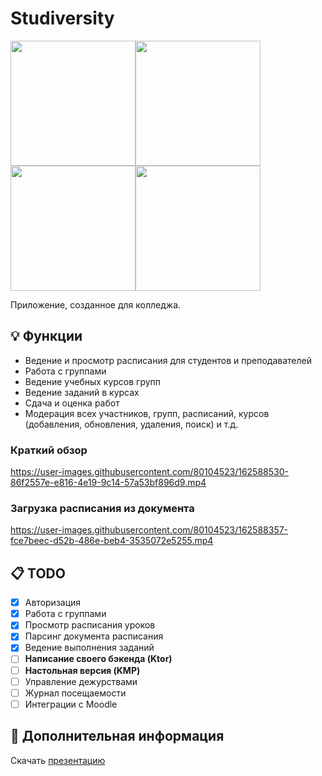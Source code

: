 

# Studiversity
<img src="https://lh3.googleusercontent.com/fife/AAWUweUVdKwFiNCJ4n0LREiffUbDyAaPM2dlkAo6SjqSm_84gm5TrcS4XnJX6xUB6foqz4fLBgb1FjI4Q7dRwwyulC05tfoIWMDNbDMvBkljbxbkMuC5CaBAovt5upSbA2thDM5WHIj541cFKkW41ARuycUISVzmIXZKoRl52Oe2yiGDXLv5BZleRDkfBvo-Ma5dgEtxH4UnObCzKeRuoE9VUVsJAtXqC6kw1SlD5D_T1EdKCUhIhEIpVnelKXQRV6l5d8S1C7HIevSOflQ6Veilx_IxRiwySwDUhGuSclQuaqAV33BlQvcUpuNIJyyhCA_A4_CQihEP0mTR0nYC8ElSzPDIxMPWsyxEB9v8p6RjKUdJm2LtaFJrHtzkCuQhI7o3gY-ioJCbOHIbVZtF_-Ny-y6Ak7p2iT-_hTtzfhRIqDTNc8l56DxCdduGMS55oHDN6tlo3y9Dy-tF3c71l36myrP_05u5fTWGDkSPQRh7xRZghZbLGpIZM3LJq2Kw4jJgaJ_L1IELedKGNr5lT9qcsXCc3gn99lue1_ScuElINogTvG5BQ0XvpzaOGYblT6NGJTXgxMkyuGgLtDcr02IQS8PvCy3kpmxH8lZ7owZEPb_LBhNtkNBGUCjDJFomr2QnanRhgI2DX0Zzf599klYpsWwZvbqLN0Oa8G8Ksl7o_U90OSHtv8ALx73mVpRzl3QtCD2y5iVsrumlZ3PAbLSsbeAkIWbytw7B0Pg5HsOFtHsvxVUg4G78swQhqx0OARPf1JOUvwJIYed2M1OkmAWRGnpbaI1Hi_Yflki8HdzyVcrnONUUaSzPnJsbIg=w1680-h907" width="200"><img src="https://lh3.googleusercontent.com/fife/AAWUweVriL8XT8xhV_vt57YKH-Zygu_WnN10HF2AhNDeWeAPmb5nzoA9gkWAMG-9pNunaujA5yvUyjmACJR_tEWUpEMxoOLu8va7ozN4jFTTPIFDSEjH0HksUxhb2XufwkHz71RmiBvm6Bx9yANb_vmkW_2LmaTqb_KnUCKEcgB292_8QH2UwMOyAkafn_2vKEu5TNSUhnWHLMuBzAv4tokB6R_WZX3hQZg2BnnMuFnZfbx2VwrJM4Z_JzDmqFyckzm8eKQ4JB5o73RTcdNpQmexMFGqA-u-LYOj_y05KZ81YnQElh3doiVwqwG_OiXAkVZJ-t4tWuSeumZ_dnn4xuRCDMCZgzL3rRvkYYuHD8ZpvT8U_HLuTv_OCQTd8LICUuHRQXwvvonD8UQzRWvtLfQWgF3byPEO5PkuBPnUJr2RsGhTP2yOrHOPJaKHfa_S5XmbIFgL9Tu_NfvEQixxDIWb-OUHh7MyqS_VamHP6x8cTpAVl0bPgXkk3WtDv5yu4_qC2rIt1Fu5zSirRytex-KRs0SwCoOfzMAdbbCIbOEY1Y6H7gRgV3mFxBuugicl9pEbr_xwCIHgHFo_CE1TEXvAH_sgmctNOr7m-zWuvZ4NarPsIsd2Fd-7u3UB4vc2syG36qhZO6ukdsiitI4iNJFjVy0aqMiE2RkxdoR898NsZJJR7QP0DZqangrU0P2DMhFaDGQMMfLTG0dOQzdBrlNxApDmXcUJLVMe7jwqdsguO-xfk-mCK82POreCF_lfwmrSQDM1vodsbjxc4W0HwOKUgPJu_jLnmdbhmahsDyjvUdFf4ITInXzC1gzfAw=w1680-h907" width="200"><img src="https://lh3.googleusercontent.com/fife/AAWUweXlYqT2Funaknpb6FJ7ztUp27SwoQlH1EZ1YO9B70eUe7-f2l7PyYE5avjUTuJwk5VsLKvs9mkPtVQ07LT3oYVkzC7r9iPMiR24-FBCO0HPHwYTJZSm-X8DyAe7j1FFNppzfMzIZPgWPeo9GJZT1lh2ESZkn42ZALijqngq_luLsrmVO_Dtu3bOscMUVUlc1Bjg9zEurwVdgvwUyFjKJ4Ngx7HxxMYjH_HPR-3RUDM_JV_ZNJi_-sXAgwdHeOKuqxsFs8X9ytJlLROO0Tki2qWvJfZXy0_EaO0M1il-I1FN9dHCXS8gLoGr4TQtXy7UPA88BzlJoRlxMeNSlBcS88-tlGoCC1xVVscM0c-oFk9yXEywfa2Lo_0h0U-nhVWuMyT2t-_DKMXYDbwn27OTtohJkYhXBj4h_lICjd6Sc-E0YuPK47y1_9Zg5nymAtyxi-ApJgnited7vNOfLKtmNpg6wY9YMCviUH8FDkOS-EyP7tAB0mapNPpRiWRbwf5Vi-Q1b01vgq4Zud47iguZuGmecyrfQ_l9GqhRgWkS0dFOfqpSok28vl7mXIX9DBcCQIDcOOMDAyS2aSSdV12MjWOseXyLrgTC9wkBu0AwPmqkymHtWsn94hQS3WKKDftIgspE6ceyDtplPPqKrWDPjhOgOS12ziJVexxsFuRo0vKnQOD23rCS5FD9pybdUBm9-ojs0N_28OLkl2dtR-sphjm73UUqrUeIicSLvABcWjvqmH2zCsoxK66w6OgcXmaScPaDEnKx8MwBS1MODSsQR53vQNBNOxW07JVd0l9F0Tnx2hGLUqAzUvwxKg=w1680-h907" width="200"><img src="https://lh3.googleusercontent.com/fife/AAWUweWY_pMAnO4WHi0qZAP05xNmiqwkIJpnMP5ZpjSLyT5gHvDjyecdEEsuChyc2KCxbEFLiGJ96MwlXepmjF9SyWC19TmnKY3YV_Uiy0LFUCy_nRgdtP8tzIKc9gRFrCin3SGLtiSaCQyVDAiqwmx5GK4e8y6D176ANm5zUTF_LdXuWA2GgCql5I69L2c8s-1kkmMIAnflwF1Q2uqvDaHsnELcZm8g1wEesmfmLRkBNeGpQHTvABrPlr7S5FBHjZrYR5fqY8rYT0dxrCz9exlz9c32k-YIib8_xBFtveiyRadadcuu8sy2InDE43atApTwrkrQjdM3KE1vfPePHQnNSxA9kncSUBtkuEDidJpy_2NI7orLZeeJ73_zHVnhq9ZK9GmmA5avMpzO4krPxWJOIYHHhrZAYgZmk8SEn-zowPTIyJR0oqCas50GeqDv_cb3Tgny1uyaiVjBWXwpJx_4UAX_9r10mgu4iZ8rHHs75oUZJyweSktZ_h0X8s57vzJtCoW3SE3_X8DwySD7ezTs86EvfBKNJbVlJaoRab-P_3XGk_6M7nbRPGs6YQHG387zLgc7H-Avuj8GfZNQLaS8XHXPuf4k6jq_KT8HMAwMl0m4U3xbaOGkLz3s3SX-qsjCoGXpsE82EJpDcRDk9097H9PqZC7hm3UZDqvjTL4uSUIDbu4ObcjJxbnXLH4n2m0ZRoSW2Uxxe5Jk5QAxIn6M-M7-ZeTrEsL2Xo2bD0H1uYW3fZ4P64NvAkRuKVGBK_z-SJRmYJeddjHqWfnHRTN1yheswU1SpDlkuFPq8wgOulmWurqE5ihzCVYMEw=w1143-h907" width="200">

Приложение, созданное для колледжа.
## 💡 Функции
 - Ведение и просмотр расписания для студентов и преподавателей
 - Работа с группами
 - Ведение учебных курсов групп
 - Ведение заданий в курсах
 - Сдача и оценка работ
 - Модерация всех участников, групп, расписаний, курсов (добавления, обновления, удаления, поиск) и т.д.
### Краткий обзор
https://user-images.githubusercontent.com/80104523/162588530-86f2557e-e816-4e19-9c14-57a53bf896d9.mp4
### Загрузка расписания из документа
https://user-images.githubusercontent.com/80104523/162588357-fce7beec-d52b-486e-beb4-3535072e5255.mp4
## 📋 TODO
 - [x] Авторизация
 - [x] Работа с группами
 - [x] Просмотр расписания уроков
 - [x] Парсинг документа расписания
 - [x] Ведение выполнения заданий
 - [ ] **Написание своего бэкенда (Ktor)**
 - [ ] **Настольная версия (KMP)**
 - [ ] Управление дежурствами
 - [ ] Журнал посещаемости
 - [ ] Интеграции с Moodle
##  📎 Дополнительная информация
Скачать [презентацию](https://drive.google.com/uc?export=download&id=16kr_hRoYAuFDfL-ZwHoQSUkxX2AaSTOy)
